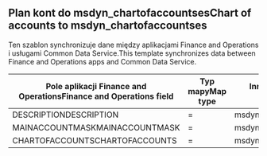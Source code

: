 ## <a name="chart-of-accounts-to-msdyn_chartofaccountses"></a><span data-ttu-id="6b471-101">Plan kont do msdyn_chartofaccountses</span><span class="sxs-lookup"><span data-stu-id="6b471-101">Chart of accounts to msdyn_chartofaccountses</span></span>

<span data-ttu-id="6b471-102">Ten szablon synchronizuje dane między aplikacjami Finance and Operations i usługami Common Data Service.</span><span class="sxs-lookup"><span data-stu-id="6b471-102">This template synchronizes data between Finance and Operations apps and Common Data Service.</span></span>

<span data-ttu-id="6b471-103">Pole aplikacji Finance and Operations</span><span class="sxs-lookup"><span data-stu-id="6b471-103">Finance and Operations field</span></span> | <span data-ttu-id="6b471-104">Typ mapy</span><span class="sxs-lookup"><span data-stu-id="6b471-104">Map type</span></span> | <span data-ttu-id="6b471-105">Inne pole rozwiązania Dynamics 365</span><span class="sxs-lookup"><span data-stu-id="6b471-105">Other Dynamics 365 field</span></span> | <span data-ttu-id="6b471-106">Wartość domyślna</span><span class="sxs-lookup"><span data-stu-id="6b471-106">Default value</span></span>
---|---|---|---
<span data-ttu-id="6b471-107">DESCRIPTION</span><span class="sxs-lookup"><span data-stu-id="6b471-107">DESCRIPTION</span></span> | = | <span data-ttu-id="6b471-108">msdyn_description</span><span class="sxs-lookup"><span data-stu-id="6b471-108">msdyn_description</span></span> | 
<span data-ttu-id="6b471-109">MAINACCOUNTMASK</span><span class="sxs-lookup"><span data-stu-id="6b471-109">MAINACCOUNTMASK</span></span> | = | <span data-ttu-id="6b471-110">msdyn_mainaccountmask</span><span class="sxs-lookup"><span data-stu-id="6b471-110">msdyn_mainaccountmask</span></span> | 
<span data-ttu-id="6b471-111">CHARTOFACCOUNTS</span><span class="sxs-lookup"><span data-stu-id="6b471-111">CHARTOFACCOUNTS</span></span> | = | <span data-ttu-id="6b471-112">msdyn_name</span><span class="sxs-lookup"><span data-stu-id="6b471-112">msdyn_name</span></span> | 
